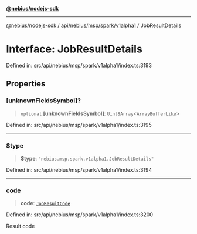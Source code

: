 [**@nebius/nodejs-sdk**](../../../../../../README.md)

---

[@nebius/nodejs-sdk](../../../../../../README.md) / [api/nebius/msp/spark/v1alpha1](../README.md) / JobResultDetails

# Interface: JobResultDetails

Defined in: src/api/nebius/msp/spark/v1alpha1/index.ts:3193

## Properties

### \[unknownFieldsSymbol\]?

> `optional` **\[unknownFieldsSymbol\]**: `Uint8Array`\<`ArrayBufferLike`\>

Defined in: src/api/nebius/msp/spark/v1alpha1/index.ts:3195

---

### $type

> **$type**: `"nebius.msp.spark.v1alpha1.JobResultDetails"`

Defined in: src/api/nebius/msp/spark/v1alpha1/index.ts:3194

---

### code

> **code**: [`JobResultCode`](../type-aliases/JobResultCode.md)

Defined in: src/api/nebius/msp/spark/v1alpha1/index.ts:3200

Result code
